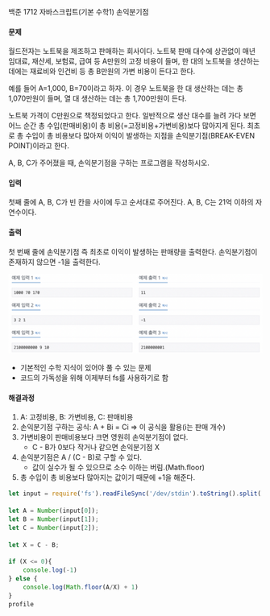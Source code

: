 백준 1712 자바스크립트(기본 수학1) 손익분기점
#### 문제
월드전자는 노트북을 제조하고 판매하는 회사이다. 노트북 판매 대수에 상관없이 매년 임대료, 재산세, 보험료, 급여 등 A만원의 고정 비용이 들며, 한 대의 노트북을 생산하는 데에는 재료비와 인건비 등 총 B만원의 가변 비용이 든다고 한다.

예를 들어 A=1,000, B=70이라고 하자. 이 경우 노트북을 한 대 생산하는 데는 총 1,070만원이 들며, 열 대 생산하는 데는 총 1,700만원이 든다.

노트북 가격이 C만원으로 책정되었다고 한다. 일반적으로 생산 대수를 늘려 가다 보면 어느 순간 총 수입(판매비용)이 총 비용(=고정비용+가변비용)보다 많아지게 된다. 최초로 총 수입이 총 비용보다 많아져 이익이 발생하는 지점을 손익분기점(BREAK-EVEN POINT)이라고 한다.

A, B, C가 주어졌을 때, 손익분기점을 구하는 프로그램을 작성하시오.

#### 입력
첫째 줄에 A, B, C가 빈 칸을 사이에 두고 순서대로 주어진다. A, B, C는 21억 이하의 자연수이다.

#### 출력
첫 번째 줄에 손익분기점 즉 최초로 이익이 발생하는 판매량을 출력한다. 손익분기점이 존재하지 않으면 -1을 출력한다.

![1712](/assets/images/1712.png)

* 기본적인 수학 지식이 있어야 풀 수 있는 문제
* 코드의 가독성을 위해 이제부터 fs를 사용하기로 함

#### 해결과정
1. A: 고정비용, B: 가변비용, C: 판매비용
2. 손익분기점 구하는 공식: A + Bi = Ci => 이 공식을 활용(i는 판매 개수)
3. 가변비용이 판매비용보다 크면 영원히 손익분기점이 없다.
   * C - B가 0보다 작거나 같으면 손익분기점 X
4. 손익분기점은 A / (C - B)로 구할 수 있다.
   * 값이 실수가 될 수 있으므로 소수 이하는 버림.(Math.floor)
5. 총 수입이 총 비용보다 많아지는 값이기 때문에 +1을 해준다.

```javascript
let input = require('fs').readFileSync('/dev/stdin').toString().split(' ');

let A = Number(input[0]);
let B = Number(input[1]);
let C = Number(input[2]);

let X = C - B;

if (X <= 0){
    console.log(-1)
} else {
    console.log(Math.floor(A/X) + 1)
}
profile
```